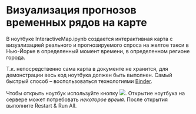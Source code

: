 # Визуализация прогнозов временных рядов на карте

В ноутбуке InteractiveMap.ipynb создается интерактивная карта с визуализацией реального и прогнозируемого спроса на желтое такси в Нью-Йорке в определенный момент времени, в определенном регионе города.

Т.к. непосредственно сама карта в документе не хранится, для демонстрации весь код ноутбука должен быть выполнен. Самый быстрый способ &ndash; воспользоваться технологиями <a href="https://mybinder.readthedocs.io/en/latest/" target="_blank">Binder</a>.

Чтобы открыть ноутбук используйте кнопку <a href="https://mybinder.org/v2/gh/xsaq/NYC_Yellow_Taxi_Predictions/master?filepath=InteractiveMap.ipynb" target="_blank"><img src="https://mybinder.org/badge_logo.svg" style=""></a>. Открытие ноутбука на сервере может потребовать *некоторое время*. После открытия выполните Restart & Run All.
